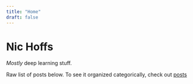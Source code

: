 ```yaml
---
title: "Home"
draft: false
---
```


# Nic Hoffs

_Mostly_ deep learning stuff.

Raw list of posts below. To see it organized categorically, check out [posts](/post/)
